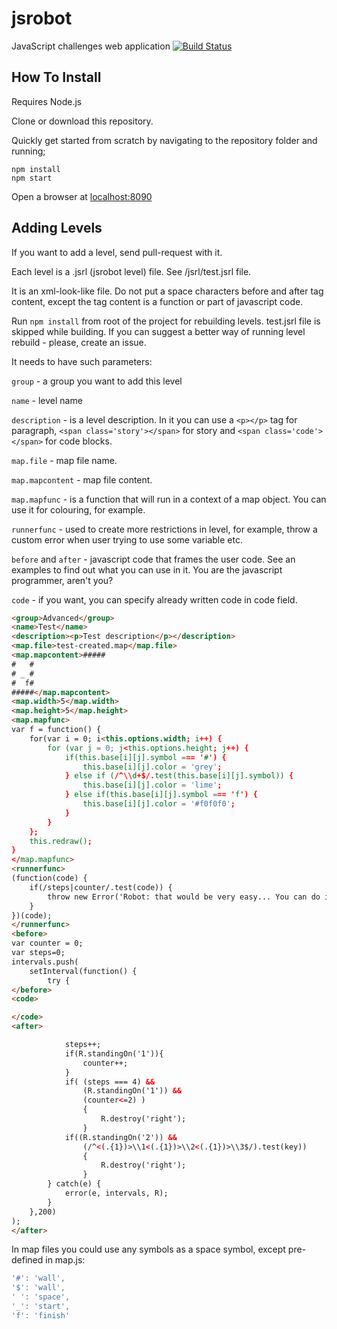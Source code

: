 # jsrobot

JavaScript challenges web application
[![Build Status](https://travis-ci.org/Ahineya/jsrobot.svg?branch=master)](https://travis-ci.org/Ahineya/jsrobot)

## How To Install

Requires Node.js

Clone or download this repository.

Quickly get started from scratch by navigating to the repository folder and running;

```
npm install
npm start
```

Open a browser at [localhost:8090](http://localhost:8090/)

## Adding Levels

If you want to add a level, send pull-request with it.

Each level is a .jsrl (jsrobot level) file.
See /jsrl/test.jsrl file.

It is an xml-look-like file.
Do not put a space characters before and after tag content, 
except the tag content is a function or part of javascript code.

Run ```npm install``` from root of the project for rebuilding levels.
test.jsrl file is skipped while building.
If you can suggest a better way of running level rebuild - please, create an issue.

It needs to have such parameters:

```group``` - a group you want to add this level

```name``` - level name

```description``` - is a level description. In it you can use a ```<p></p>``` tag for paragraph, ```<span class='story'></span>``` for story and ```<span class='code'></span>``` for code blocks.
    
```map.file``` - map file name.

```map.mapcontent``` - map file content.

```map.mapfunc``` - is a function that will run in a context of a map object. You can use it for colouring, for example.

```runnerfunc``` - used to create more restrictions in level, for example, throw a custom error when user trying to use some variable etc.

```before``` and ```after``` - javascript code that frames the user code. See an examples to find out what you can use in it. You are the javascript programmer, aren't you?

```code``` - if you want, you can specify already written code in code field.

```html
<group>Advanced</group>
<name>Test</name>
<description><p>Test description</p></description>
<map.file>test-created.map</map.file>
<map.mapcontent>#####
#   #
# _ #
#  f#
#####</map.mapcontent>
<map.width>5</map.width>
<map.height>5</map.height>
<map.mapfunc>
var f = function() {
    for(var i = 0; i<this.options.width; i++) {
        for (var j = 0; j<this.options.height; j++) {
            if(this.base[i][j].symbol === '#') {
                this.base[i][j].color = 'grey';
            } else if (/^\\d+$/.test(this.base[i][j].symbol)) {
                this.base[i][j].color = 'lime';
            } else if(this.base[i][j].symbol === 'f') {
                this.base[i][j].color = '#f0f0f0';
            }
        }
    };
    this.redraw();
}
</map.mapfunc>
<runnerfunc>
(function(code) {
    if(/steps|counter/.test(code)) {
        throw new Error('Robot: that would be very easy... You can do it without using steps or counter variables. By the way, do you know, that R is an object, and objects can have properties?.');
    }
})(code);
</runnerfunc>
<before>
var counter = 0;
var steps=0;
intervals.push(
    setInterval(function() {
        try {
</before>
<code>

</code>
<after>

            steps++;
            if(R.standingOn('1')){
                counter++;
            }
            if( (steps === 4) &&
                (R.standingOn('1')) &&
                (counter<=2) )
                {
                    R.destroy('right');
                }
            if((R.standingOn('2')) &&
                (/^<(.{1})>\\1<(.{1})>\\2<(.{1})>\\3$/).test(key))
                {
                    R.destroy('right');
                }
        } catch(e) {
            error(e, intervals, R);
        }
    },200)
);
</after>
```

In map files you could use any symbols as a space symbol, except pre-defined in map.js:
```javascript
'#': 'wall',
'$': 'wall',
' ': 'space',
'_': 'start',
'f': 'finish'
```
